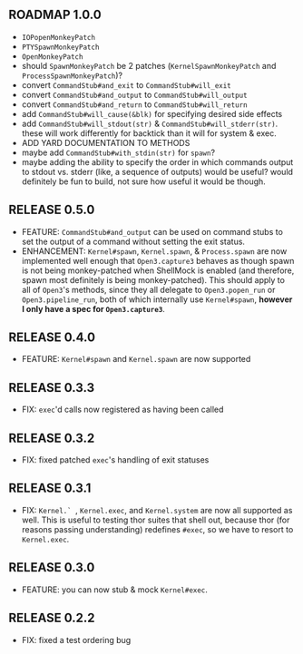 ## ROADMAP 1.0.0

* `IOPopenMonkeyPatch`
* `PTYSpawnMonkeyPatch`
* `OpenMonkeyPatch`
* should `SpawnMonkeyPatch` be 2 patches (`KernelSpawnMonkeyPatch` and `ProcessSpawnMonkeyPatch`)?
* convert `CommandStub#and_exit` to `CommandStub#will_exit`
* convert `CommandStub#and_output` to `CommandStub#will_output`
* convert `CommandStub#and_return` to `CommandStub#will_return`
* add `CommandStub#will_cause(&blk)` for specifying desired side effects
* add `CommandStub#will_stdout(str)` & `CommandStub#will_stderr(str)`. these will work differently for backtick than it will for system & exec.
* ADD YARD DOCUMENTATION TO METHODS
* maybe add `CommandStub#with_stdin(str)` for `spawn`?
* maybe adding the ability to specify the order in which commands output to stdout vs. stderr (like, a sequence of outputs) would be useful? would definitely be fun to build, not sure how useful it would be though.

## RELEASE 0.5.0

* FEATURE: `CommandStub#and_output` can be used on command stubs to set the output of a command without setting the exit status.
* ENHANCEMENT: `Kernel#spawn`, `Kernel.spawn`, & `Process.spawn` are now implemented well enough that `Open3.capture3` behaves as though spawn is not being monkey-patched when ShellMock is enabled (and therefore, spawn most definitely is being monkey-patched). This should apply to all of `Open3`'s methods, since they all delegate to `Open3.popen_run` or `Open3.pipeline_run`, both of which internally use `Kernel#spawn`, **however I only have a spec for `Open3.capture3`**.

## RELEASE 0.4.0

* FEATURE: `Kernel#spawn` and `Kernel.spawn` are now supported

## RELEASE 0.3.3

* FIX: `exec`'d calls now registered as having been called

## RELEASE 0.3.2

* FIX: fixed patched `exec`'s handling of exit statuses

## RELEASE 0.3.1

* FIX: ``Kernel.` ``, `Kernel.exec`, and `Kernel.system` are now all supported as well. This is useful to testing thor suites that shell out, because thor (for reasons passing understanding) redefines `#exec`, so we have to resort to `Kernel.exec`.

## RELEASE 0.3.0

* FEATURE: you can now stub & mock `Kernel#exec`.

## RELEASE 0.2.2

* FIX: fixed a test ordering bug
